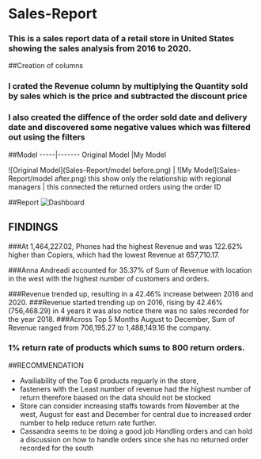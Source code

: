 # Sales-Report
### This is a sales report data of a retail store in United States showing the sales analysis from 2016 to 2020.

##Creation of columns
### I crated the Revenue column by multiplying the Quantity sold by sales which is the price and subtracted the discount price

### I also created the diffence of the order sold date and delivery date and discovered some negative values which was filtered out using the filters

##Model
-----|-------
Original Model |My Model

![Original Model](Sales-Report/model before.png) | ![My Model](Sales-Report/model after.png) 
this show only the relationship with regional managers | this connected the returned orders using the order ID 


##Report
![Dashboard](Sales-Report/Dashboard.png) 

## FINDINGS
###At 1,464,227.02, Phones had the highest Revenue and was 122.62% higher than Copiers, which had the lowest Revenue at 657,710.17.

###Anna Andreadi accounted for 35.37% of Sum of Revenue with location in the west with the highest number of customers and orders.

###Revenue trended up, resulting in a 42.46% increase between 2016 and 2020.
###Revenue started trending up on 2016, rising by 42.46% (756,468.29) in 4 years it was also notice there was no sales recorded for the year 2018.
###Across Top 5 Months August to December, Sum of Revenue ranged from 706,195.27 to 1,488,149.16 the company.

### 1% return rate of products which sums to 800 return orders.


##RECOMMENDATION
* Availiability of the Top 6 products reguarly in the store,
* fasteners with the Least number of revenue had the highest number of return therefore baased on the data should not be stocked 
* Store can consider increasing staffs towards from November at the west, August for east and December for central  due to increased order number to help reduce return rate further.
* Cassandra seems to be doing a good job Handling orders and can hold a discussion on how to handle orders since she has no returned order recorded for the south
